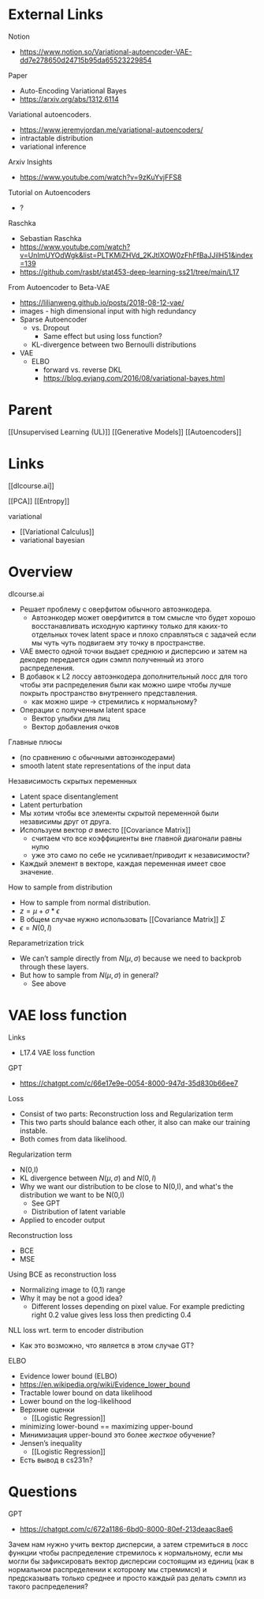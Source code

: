 

# External Links

Notion
- https://www.notion.so/Variational-autoencoder-VAE-dd7e278650d24715b95da65523229854

Paper
- Auto-Encoding Variational Bayes
- https://arxiv.org/abs/1312.6114

Variational autoencoders.
- https://www.jeremyjordan.me/variational-autoencoders/
- intractable distribution
- variational inference

Arxiv Insights
- https://www.youtube.com/watch?v=9zKuYvjFFS8

Tutorial on Autoencoders
- ?

Raschka
- Sebastian Raschka
- https://www.youtube.com/watch?v=UnImUYOdWgk&list=PLTKMiZHVd_2KJtIXOW0zFhFfBaJJilH51&index=139
- https://github.com/rasbt/stat453-deep-learning-ss21/tree/main/L17

From Autoencoder to Beta-VAE
- https://lilianweng.github.io/posts/2018-08-12-vae/
- images - high dimensional input with high redundancy
- Sparse Autoencoder
	- vs. Dropout
		- Same effect but using loss function?
	- KL-divergence between two Bernoulli distributions
- VAE
	- ELBO
		- forward vs. reverse DKL
		- https://blog.evjang.com/2016/08/variational-bayes.html

# Parent

[[Unsupervised Learning (UL)]]
[[Generative Models]]
[[Autoencoders]]

# Links

[[dlcourse.ai]]

[[PCA]]
[[Entropy]]

 variational
- [[Variational Calculus]]
- variational bayesian
# Overview

dlcourse.ai
- Решает проблему с оверфитом обычного автоэнкодера.
	- Автоэнкодер может оверфитится в том смысле что будет хорошо восстанавливать исходную картинку только для каких-то отдельных точек latent space и плохо справляться с задачей если мы чуть чуть подвигаем эту точку в пространстве.
- VAE вместо одной точки выдает среднюю и дисперсию и затем на декодер передается один сэмпл полученный из этого распределения.
- В добавок к L2 лоссу автоэнкодера дополнительный лосс для того чтобы эти распределения были как можно шире чтобы лучше покрыть пространство внутреннего представления.
	- как можно шире -> стремились к нормальному?
- Операции с полученным latent space
	- Вектор улыбки для лиц
	- Вектор добавления очков

Главные плюсы
- (по сравнению с обычными автоэнкодерами)
- smooth latent state representations of the input data

Независимость скрытых переменных
- Latent space disentanglement
- Latent perturbation
- Мы хотим чтобы все элементы скрытой переменной были независимы друг от друга.
- Используем вектор $\sigma$ вместо [[Covariance Matrix]]
	- считаем что все коэффициенты вне главной диагонали равны нулю
	- уже это само по себе не усиливает/приводит к независимости?
- Каждый элемент в векторе, каждая переменная имеет свое значение.

How to sample from distribution
- How to sample from normal distribution.
- $z=\mu+\sigma*\epsilon$
- В общем случае нужно использовать [[Covariance Matrix]] $\Sigma$
- $\epsilon = N(0,I)$

Reparametrization trick
- We can’t sample directly from $N(\mu, \sigma)$ because we need to backprob through these layers.
- But how to sample from $N(\mu, \sigma)$ in general?
	- See above

# VAE loss function

Links
- L17.4 VAE loss function

GPT
- https://chatgpt.com/c/66e17e9e-0054-8000-947d-35d830b66ee7

Loss
- Consist of two parts: Reconstruction loss and Regularization term
- This two parts should balance each other, it also can make our training instable.
- Both comes from data likelihood.

Regularization term
- N(0,I)
- KL divergence between $N(\mu, \sigma)$ and $N(0, I)$
- Why we want our distribution to be close to N(0,I), and what's the distribution we want to be N(0,I)
	- See GPT
	- Distribution of latent variable
- Applied to encoder output

Reconstruction loss
- BCE
- MSE

Using BCE as reconstruction loss
- Normalizing image to (0,1) range
- Why it may be not a good idea?
	- Different losses depending on pixel value. For example predicting right 0.2 value gives less loss then predicting 0.4

NLL loss wrt. term to encoder distribution
- Как это возможно, что является в этом случае GT?

ELBO
- Evidence lower bound (ELBO)
- https://en.wikipedia.org/wiki/Evidence_lower_bound
- Tractable lower bound on data likelihood
- Lower bound on the log-likelihood
- Верхние оценки
	- [[Logistic Regression]]
- minimizing lower-bound == maximizing upper-bound
- Минимизация upper-bound это более _жесткое_ обучение?
- Jensen’s inequality
	- [[Logistic Regression]]
- Есть вывод в cs231n?


# Questions

GPT
- https://chatgpt.com/c/672a1186-6bd0-8000-80ef-213deaac8ae6

Зачем нам нужно учить вектор дисперсии, а затем стремиться в лосс функции чтобы распределение стремилось к нормальному, если мы могли бы зафиксировать вектор дисперсии состоящим из единиц (как в нормальном распределении к которому мы стремимся) и предсказывать только среднее и просто каждый раз делать сэмпл из такого распределения?